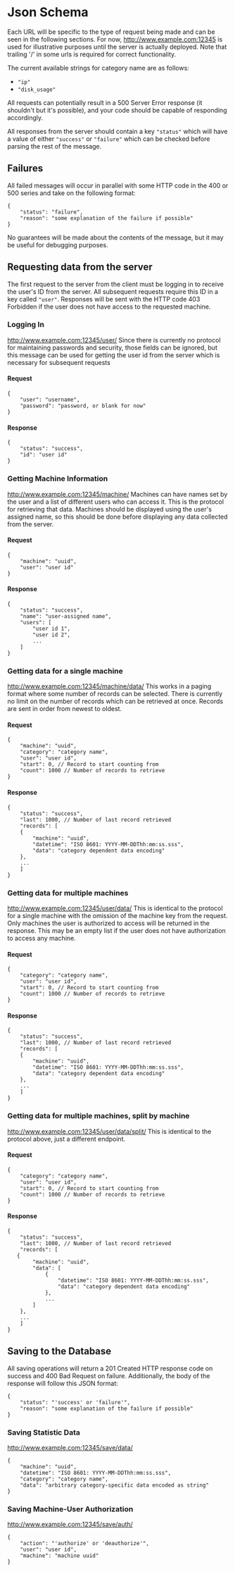 # Json Schema
Each URL will be specific to the type of request being made and can be seen in the following sections. For now, http://www.example.com:12345 is used for illustrative purposes until the server is actually deployed. Note that trailing '/' in some urls is required for correct functionality.

The current available strings for category name are as follows:

 * `"ip"`
 * `"disk_usage"`
 
All requests can potentially result in a 500 Server Error response (it shouldn't but it's possible), and your code should be capable of responding accordingly.

All responses from the server should contain a key `"status"` which will have a value of either `"success"` or `"failure"` which can be checked before parsing the rest of the message.

## Failures
All failed messages will occur in parallel with some HTTP code in the 400 or 500 series and take on the following format:
```
{
    "status": "failure",
    "reason": "some explanation of the failure if possible"
}
```

No guarantees will be made about the contents of the message, but it may be useful for debugging purposes.

## Requesting data from the server
The first request to the server from the client must be logging in to receive the user's ID from the server. All subsequent requests require this ID in a key called `"user"`. Responses will be sent with the HTTP code 403 Forbidden if the user does not have access to the requested machine. 

### Logging In
http://www.example.com:12345/user/
Since there is currently no protocol for maintaining passwords and security, those fields can be ignored, but this message can be used for getting the user id from the server which is necessary for subsequent requests

#### Request
```
{
    "user": "username",
    "password": "password, or blank for now"
}
```

#### Response
```
{
    "status": "success",
    "id": "user id"
}
```

### Getting Machine Information
http://www.example.com:12345/machine/
Machines can have names set by the user and a list of different users who can access it. This is the protocol for retrieving that data. Machines should be displayed using the user's assigned name, so this should be done before displaying any data collected from the server.

#### Request
```
{
    "machine": "uuid",
    "user": "user id"
}
```

#### Response
```
{
    "status": "success",
    "name": "user-assigned name",
    "users": [
        "user id 1",
        "user id 2",
        ...
    ]
}
```


### Getting data for a single machine
http://www.example.com:12345/machine/data/
This works in a paging format where some number of records can be selected. There is currently no limit on the number of records which can be retrieved at once. Records are sent in order from newest to oldest.

#### Request
```
{
    "machine": "uuid",
    "category": "category name",
    "user": "user id",
    "start": 0, // Record to start counting from
    "count": 1000 // Number of records to retrieve
}
```

#### Response
```
{
    "status": "success",
    "last": 1000, // Number of last record retrieved
    "records": [
    {
        "machine": "uuid",
        "datetime": "ISO 8601: YYYY-MM-DDThh:mm:ss.sss",
        "data": "category dependent data encoding"
    },
    ...
    ]
}
```


### Getting data for multiple machines
http://www.example.com:12345/user/data/
This is identical to the protocol for a single machine with the omission of the machine key from the request. Only machines the user is authorized to access will be returned in the response. This may be an empty list if the user does not have authorization to access any machine.

#### Request
```
{
    "category": "category name",
    "user": "user id",
    "start": 0, // Record to start counting from
    "count": 1000 // Number of records to retrieve
}
```

#### Response
```
{
    "status": "success",
    "last": 1000, // Number of last record retrieved
    "records": [
    {
        "machine": "uuid",
        "datetime": "ISO 8601: YYYY-MM-DDThh:mm:ss.sss",
        "data": "category dependent data encoding"
    },
    ...
    ]
}
```


### Getting data for multiple machines, split by machine
http://www.example.com:12345/user/data/split/
This is identical to the protocol above, just a different endpoint.

#### Request
```
{
    "category": "category name",
    "user": "user id",
    "start": 0, // Record to start counting from
    "count": 1000 // Number of records to retrieve
}
```

#### Response
```
{
    "status": "success",
    "last": 1000, // Number of last record retrieved
    "records": [
   {
        "machine": "uuid",
        "data": [
            {
                "datetime": "ISO 8601: YYYY-MM-DDThh:mm:ss.sss",
                "data": "category dependent data encoding"
            },
            ...
        ]
    },
    ...
    ]
}
```


## Saving to the Database
All saving operations will return a 201 Created HTTP response code on success and 400 Bad Request on failure. Additionally, the body of the response will follow this JSON format:
```
{
    "status": "'success' or 'failure'",
    "reason": "some explanation of the failure if possible"
}
```

### Saving Statistic Data
http://www.example.com:12345/save/data/
```
{
    "machine": "uuid",
    "datetime": "ISO 8601: YYYY-MM-DDThh:mm:ss.sss",
    "category": "category name",
    "data": "arbitrary category-specific data encoded as string"
}
```

### Saving Machine-User Authorization
http://www.example.com:12345/save/auth/
```
{
    "action": "'authorize' or 'deauthorize'",
    "user": "user id",
    "machine": "machine uuid"
}
```